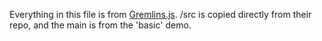 Everything in this file is from [Gremlins.js](https://github.com/marmelab/gremlins.js).  /src is copied directly from their repo, and the main is from the 'basic' demo.